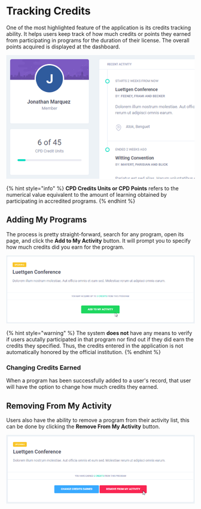 # Tracking Credits

One of the most highlighted feature of the application is its credits tracking ability. It helps users keep track of how much credits or points they earned from participating in programs for the duration of their license. The overall points acquired is displayed at the dashboard.

![](../../.gitbook/assets/app-06-credits.png)

{% hint style="info" %}
**CPD Credits Units or CPD Points** refers to the numerical value equivalent to the amount of learning obtained by participating in accredited programs.
{% endhint %}

## Adding My Programs

The process is pretty straight-forward, search for any program, open its page, and click the **Add to My Activity** button. It will prompt you to specify how much credits did you earn for the program.

![](../../.gitbook/assets/app-04-activity-add.png)

{% hint style="warning" %}
The system **does not** have any means to verify if users acutally participated in that program nor find out if they did earn the credits they specified. Thus, the credits entered in the application is not automatically honored by the official institution.
{% endhint %}

### Changing Credits Earned

When a program has been successfully added to a user's record, that user will have the option to change how much credits they earned.

## Removing From My Activity

Users also have the ability to remove a program from their activity list, this can be done by clicking the **Remove From My Activity** button.

![](../../.gitbook/assets/app-05-activity-remove.png)

